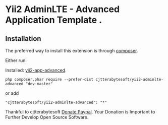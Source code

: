 
Yii2 AdminLTE - Advanced Application Template .
============================================

Installation
------------

The preferred way to install this extension is through [composer](http://getcomposer.org/download/).

Either run

Installed: [yii2-app-advanced](https://github.com/yiisoft/yii2-app-advanced/).

```
php composer.phar require --prefer-dist cjtterabytesoft/yii2-adminlte-advanced "dev-master"
```

or add

```
"cjtterabytesoft/yii2-adminlte-advanced": "*"
```

Thankful to cjtterabytesoft [Donate Paypal](https://www.paypal.com/cgi-bin/webscr?cmd=_s-xclick&hosted_button_id=LRLATZP493W46).
Your Donation is Important to Further Develop Open Source Software.

